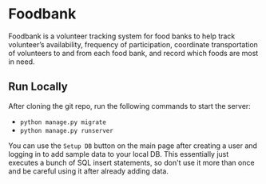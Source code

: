 # Foodbank
Foodbank is a volunteer tracking system for food banks to help track volunteer’s availability, frequency of participation, coordinate transportation of volunteers to and from each food bank, and record which foods are most in need.

## Run Locally
After cloning the git repo, run the following commands to start the server:
- `python manage.py migrate`
- `python manage.py runserver`

You can use the `Setup DB` button on the main page after creating a user and logging in to add sample data to your local DB. This essentially just executes a bunch of SQL insert statements, so don't use it more than once and be careful using it after already adding data.